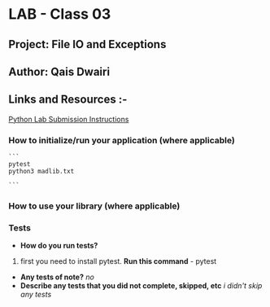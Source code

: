 
# LAB - Class 03
## Project: File IO and Exceptions
## Author: Qais Dwairi
## Links and Resources :-
    
 [Python Lab Submission Instructions](https://codefellows.github.io/code-401-python-guide/reference/submission-instructions/labs/)



### How to initialize/run your application (where applicable)

    ``` 
    pytest
    python3 madlib.txt
    
    ```

### How to use your library (where applicable) 
### Tests

- **How do you run tests?**
 1. first you need to install pytest.
         **Run this command**
             - pytest
- **Any tests of note?**
        *no*
- **Describe any tests that you did not complete, skipped, etc**
      *i didn't skip any tests*
    
